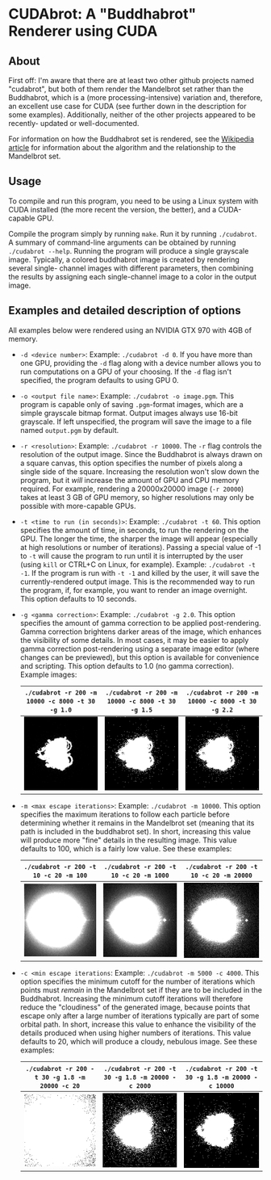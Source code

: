 CUDAbrot: A "Buddhabrot" Renderer using CUDA
============================================

About
-----

First off: I'm aware that there are at least two other github projects named
"cudabrot", but both of them render the Mandelbrot set rather than the
Buddhabrot, which is a (more processing-intensive) variation and, therefore, an
excellent use case for CUDA (see further down in the description for some
examples). Additionally, neither of the other projects appeared to be recently-
updated or well-documented.

For information on how the Buddhabrot set is rendered, see the
[Wikipedia article](https://en.wikipedia.org/wiki/Buddhabrot) for information
about the algorithm and the relationship to the Mandelbrot set.

Usage
-----

To compile and run this program, you need to be using a Linux system with CUDA
installed (the more recent the version, the better), and a CUDA-capable GPU.

Compile the program simply by running `make`. Run it by running `./cudabrot`.
A summary of command-line arguments can be obtained by running
`./cudabrot --help`. Running the program will produce a single grayscale image.
Typically, a colored buddhabrot image is created by rendering several single-
channel images with different parameters, then combining the results by
assigning each single-channel image to a color in the output image.

Examples and detailed description of options
--------------------------------------------

All examples below were rendered using an NVIDIA GTX 970 with 4GB of memory.

 - `-d <device number>`: Example: `./cudabrot -d 0`. If you have more than one
   GPU, providing the `-d` flag along with a device number allows you to run
   computations on a GPU of your choosing. If the `-d` flag isn't specified,
   the program defaults to using GPU 0.

 - `-o <output file name>`: Example: `./cudabrot -o image.pgm`. This program is
   capable only of saving `.pgm`-format images, which are a simple grayscale
   bitmap format. Output images always use 16-bit grayscale. If left
   unspecified, the program will save the image to a file named `output.pgm` by
   default.

 - `-r <resolution>`: Example: `./cudabrot -r 10000`. The `-r` flag controls
   the resolution of the output image. Since the Buddhabrot is always drawn on
   a square canvas, this option specifies the number of pixels along a single
   side of the square. Increasing the resolution won't slow down the program,
   but it *will* increase the amount of GPU and CPU memory required. For
   example, rendering a 20000x20000 image (`-r 20000`) takes at least 3 GB of
   GPU memory, so higher resolutions may only be possible with more-capable
   GPUs.

 - `-t <time to run (in seconds)>`: Example: `./cudabrot -t 60`. This option
   specifies the amount of time, in seconds, to run the rendering on the GPU.
   The longer the time, the sharper the image will appear (especially at high
   resolutions or number of iterations). Passing a special value of -1 to `-t`
   will cause the program to run until it is interrupted by the user (using
   `kill` or CTRL+C on Linux, for example). Example: `./cudabrot -t -1`. If the
   program is run with `-t -1` and killed by the user, it will save the
   currently-rendered output image. This is the recommended way to run the
   program, if, for example, you want to render an image overnight. This option
   defaults to 10 seconds.

 - `-g <gamma correction>`: Example: `./cudabrot -g 2.0`. This option specifies
   the amount of gamma correction to be applied post-rendering. Gamma
   correction brightens darker areas of the image, which enhances the
   visibility of some details. In most cases, it may be easier to apply gamma
   correction post-rendering using a separate image editor (where changes can
   be previewed), but this option is available for convenience and scripting.
   This option defaults to 1.0 (no gamma correction).
   Example images:

    | `./cudabrot -r 200 -m 10000 -c 8000 -t 30 -g 1.0` | `./cudabrot -r 200 -m 10000 -c 8000 -t 30 -g 1.5` | `./cudabrot -r 200 -m 10000 -c 8000 -t 30 -g 2.2` |
    | :---: | :---: | :---: |
    | ![No gamma correction](examples/gamma_1_0.png) | ![1.5 gamma](examples/gamma_1_5.png) | ![2.2 gamma](examples/gamma_2_2.png) |

 - `-m <max escape iterations>`: Example: `./cudabrot -m 10000`. This option
   specifies the maximum iterations to follow each particle before determining
   whether it remains in the Mandelbrot set (meaning that its path is included
   in the buddhabrot set). In short, increasing this value will produce more
   "fine" details in the resulting image. This value defaults to 100, which is
   a fairly low value. See these examples:

    | `./cudabrot -r 200 -t 10 -c 20 -m 100` | `./cudabrot -r 200 -t 10 -c 20 -m 1000` | `./cudabrot -r 200 -t 10 -c 20 -m 20000` |
    | :---: | :---: | :---: |
    | ![Low max iterations](examples/max_100.png) | ![Mid max iterations](examples/max_1000.png) | ![High max iterations](examples/max_20000.png) |

 - `-c <min escape iterations`: Example: `./cudabrot -m 5000 -c 4000`. This
   option specifies the minimum cutoff for the number of iterations which
   points must *remain* in the Mandelbrot set if they are to be included in
   the Buddhabrot. Increasing the minimum cutoff iterations will therefore
   reduce the "cloudiness" of the generated image, because points that
   escape only after a large number of iterations typically are part of some
   orbital path. In short, increase this value to enhance the visibility of the
   details produced when using higher numbers of iterations. This value
   defaults to 20, which will produce a cloudy, nebulous image.
   See these examples:

    | `./cudabrot -r 200 -t 30 -g 1.8 -m 20000 -c 20` | `./cudabrot -r 200 -t 30 -g 1.8 -m 20000 -c 2000` | `./cudabrot -r 200 -t 30 -g 1.8 -m 20000 -c 10000` |
    | :---: | :---: | :---: |
    | ![Low cutoff](examples/cutoff_20.png) | ![Mid cutoff](examples/cutoff_2000.png) | ![High cutoff](examples/cutoff_10000.png) |
